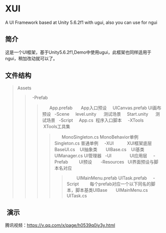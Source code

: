 # XUI
A UI Framework based at Unity 5.6.2f1 with ugui, also you can use for ngui

## 简介
这是一个UI框架，基于Unity5.6.2f1,Demo中使用ugui，此框架也同样适用于ngui，稍加改动就可以了。


## 文件结构
>Assets
>>      -Prefab
>>>                     App.prefab       App入口预设
>>>                     UICanvas.prefab  UI画布预设
>>      -Scene
>>>                     level.unity      测试场景
>>>                     Start.unity      测试场景
>>      -Script
>>>                     App.cs  程序入口脚本
>>>                     -XTools        XTools工具集
>>>>                            MonoSingleton.cs MonoBehavior单例
>>>>                            Singleton.cs 普通单例
>>>                     -XUI           XUI框架底层
>>>>                            BaseUI.cs    UI抽象类
>>>>                            UIBase.cs    UI基类
>>>>                            UIManager.cs UI管理器
>>      -UI               UI应用层
>>>                     -Prefab         UI预设
>>>>                    -Resources    UI界面预设与脚本名对应
>>>>>                           UIMainMenu.prefab
>>>>>                           UITask.prefab
>>>                     -Script         每个prefab对应一个以下同名的脚本，脚本基类UIBase
>>>>                            UIMainMenu.cs
>>>>                            UITask.cs
        
        
##  演示

腾讯视频：https://v.qq.com/x/page/h0539q0iy3y.html
